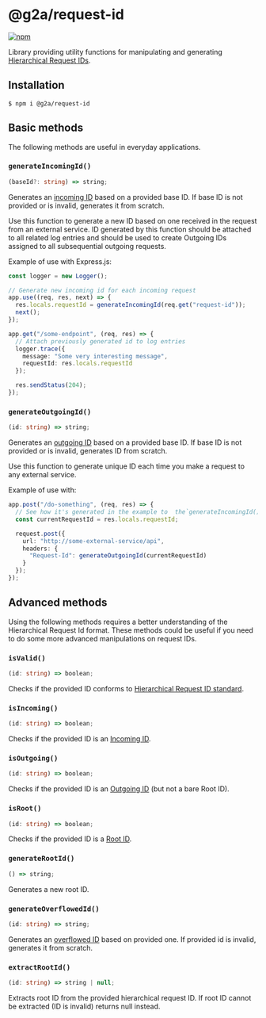# @g2a/request-id

[![npm][npm-image]][npm-url]

Library providing utility functions for manipulating and generating [Hierarchical Request IDs][hierarchical_request_id_standard].

## Installation

```shell
$ npm i @g2a/request-id
```

## Basic methods

The following methods are useful in everyday applications.

### `generateIncomingId()`

```ts
(baseId?: string) => string;
```

Generates an [incoming ID][incoming_id_description] based on a provided base ID.
If base ID is not provided or is invalid, generates it from scratch.

Use this function to generate a new ID based on one received in
the request from an external service. ID generated by this function should be
attached to all related log entries and should be used to create Outgoing IDs
assigned to all subsequential outgoing requests.

Example of use with Express.js:

```ts
const logger = new Logger();

// Generate new incoming id for each incoming request
app.use((req, res, next) => {
  res.locals.requestId = generateIncomingId(req.get("request-id"));
  next();
});

app.get("/some-endpoint", (req, res) => {
  // Attach previously generated id to log entries
  logger.trace({
    message: "Some very interesting message",
    requestId: res.locals.requestId
  });

  res.sendStatus(204);
});
```

### `generateOutgoingId()`

```ts
(id: string) => string;
```

Generates an [outgoing ID][outgoing_id_description] based on a provided base ID.
If base ID is not provided or is invalid, generates ID from scratch.

Use this function to generate unique ID each time you make a request to
any external service.

Example of use with:

```ts
app.post("/do-something", (req, res) => {
  // See how it's generated in the example to  the`generateIncomingId()` method
  const currentRequestId = res.locals.requestId;

  request.post({
    url: "http://some-external-service/api",
    headers: {
      "Request-Id": generateOutgoingId(currentRequestId)
    }
  });
});
```

## Advanced methods

Using the following methods requires a better understanding of the Hierarchical
Request Id format. These methods could be useful if you need to do some more
advanced manipulations on request IDs.

### `isValid()`

```ts
(id: string) => boolean;
```

Checks if the provided ID conforms to [Hierarchical Request ID
standard][hierarchical_request_id_standard].

### `isIncoming()`

```ts
(id: string) => boolean;
```

Checks if the provided ID is an [Incoming ID][incoming_id_description].

### `isOutgoing()`

```ts
(id: string) => boolean;
```

Checks if the provided ID is an [Outgoing ID][outgoing_id_description] (but not
a bare Root ID).

### `isRoot()`

```ts
(id: string) => boolean;
```

Checks if the provided ID is a [Root ID][root_id_description].

### `generateRootId()`

```ts
() => string;
```

Generates a new root ID.

### `generateOverflowedId()`

```ts
(id: string) => string;
```

Generates an [overflowed ID][overflowed_id_description] based on provided one.
If provided id is invalid, generates it from scratch.

### `extractRootId()`

```ts
(id: string) => string | null;
```

Extracts root ID from the provided hierarchical request ID. If root ID cannot be
extracted (ID is invalid) returns null instead.

[npm-image]: https://img.shields.io/npm/v/@g2a/request-id.svg
[npm-url]: https://www.npmjs.com/package/@g2a/request-id
[hierarchical_request_id_standard]:
  https://github.com/dotnet/corefx/blob/40b9d2226636d9234f755e01f5e36811a55d7cd2/src/System.Diagnostics.DiagnosticSource/src/HierarchicalRequestId.md
[root_id_description]:
  https://github.com/dotnet/corefx/blob/40b9d2226636d9234f755e01f5e36811a55d7cd2/src/System.Diagnostics.DiagnosticSource/src/HierarchicalRequestId.md#root-request-id-generation
[incoming_id_description]:
  https://github.com/dotnet/corefx/blob/40b9d2226636d9234f755e01f5e36811a55d7cd2/src/System.Diagnostics.DiagnosticSource/src/HierarchicalRequestId.md#incoming-request
[outgoing_id_description]:
  https://github.com/dotnet/corefx/blob/40b9d2226636d9234f755e01f5e36811a55d7cd2/src/System.Diagnostics.DiagnosticSource/src/HierarchicalRequestId.md#outgoing-request
[overflowed_id_description]:
  https://github.com/dotnet/corefx/blob/40b9d2226636d9234f755e01f5e36811a55d7cd2/src/System.Diagnostics.DiagnosticSource/src/HierarchicalRequestId.md#request-id-overflow
